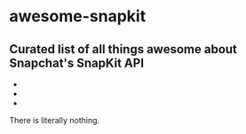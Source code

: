 # awesome-snapkit

## Curated list of all things awesome about Snapchat's SnapKit API

-
-
-

There is literally nothing.
